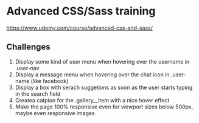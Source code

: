 Advanced CSS/Sass training
=======

https://www.udemy.com/course/advanced-css-and-sass/


Challenges
------

1. Display some kind of user menu when hovering over the username in .user-nav
2. Display a message menu when hovering over the chat icon in .user-name (like facebook)
3. Display a box with serach suggetions as soon as the user starts typing in the search field
4. Createa catpion for the .gallery__item with a nice hover effect
5. Make the page 100% responsive even for viewport sizes below 500px, maybe even responsive images
